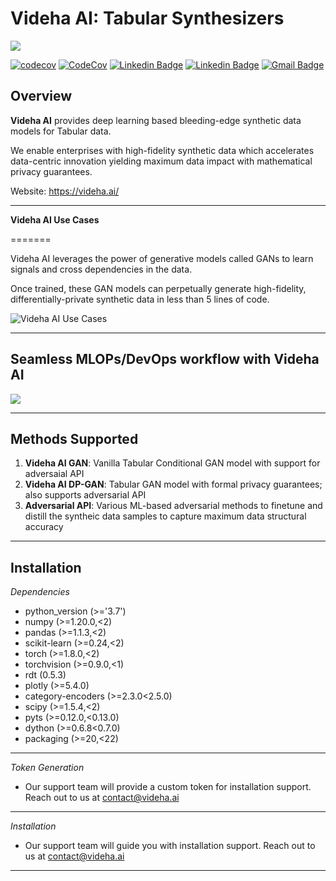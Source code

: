 # Videha AI: Tabular Synthesizers
![](https://imgur.com/JP2Hf8u.png)


[![codecov](https://codecov.io/gh/videha-ai/Tabular_Synthesizers/branch/main/graph/badge.svg?token=5VSP2B3Y4Y)](https://codecov.io/gh/videha-ai/Tabular_Synthesizers)
[![CodeCov](https://github.com/videha-ai/Tabular_Synthesizers/actions/workflows/codeconv.yml/badge.svg)](https://github.com/videha-ai/Tabular_Synthesizers/actions/workflows/codeconv.yml)
[![Linkedin Badge](https://img.shields.io/badge/-Videha%20AI-1DA1F2?style=flat-square&logo=twitter&logoColor=white&link=https://twitter.com/VidehaAI)]( https://twitter.com/VidehaAI)
[![Linkedin Badge](https://img.shields.io/badge/-Videha%20AI-0A66C2?style=flat-square&logo=Linkedin&logoColor=white&link=https://www.linkedin.com/company/videha-ai/)](https://www.linkedin.com/company/videha-ai/)
[![Gmail Badge](https://img.shields.io/badge/-contact@videha.ai-ffcc33?style=flat-square&logo=gmail&logoColor=black&link=mailto:contact@videha.ai)](mailto:contact@videha.ai)


**Overview**
---

**Videha AI** provides deep learning based bleeding-edge synthetic data models for Tabular data.

We enable enterprises with high-fidelity synthetic data which accelerates data-centric innovation yielding maximum data impact with mathematical privacy guarantees.

Website: https://videha.ai/

---     

**Videha AI Use Cases**

=======

Videha AI leverages the power of generative models called GANs to learn signals and cross dependencies in the data. 


Once trained, these GAN models can perpetually generate high-fidelity, differentially-private synthetic data in less than 5 lines of code.


![](https://i.imgur.com/bXaJXZl.png "Videha AI Use Cases")

---

**Seamless MLOPs/DevOps workflow with Videha AI**
--

![](https://i.imgur.com/R0dTQZ6.png)

---

 **Methods Supported**
---

1. **Videha AI GAN**: Vanilla Tabular Conditional GAN model with support for adversaial API 
2. **Videha AI DP-GAN**:  Tabular GAN model with formal privacy guarantees; also supports adversarial API
3. **Adversarial API**: Various ML-based adversarial methods to finetune and distill the syntheic data samples to capture maximum data structural accuracy

---

**Installation**
---

*Dependencies*

- python_version (>='3.7')
- numpy (>=1.20.0,<2)
- pandas (>=1.1.3,<2)
- scikit-learn (>=0.24,<2)
- torch (>=1.8.0,<2)
- torchvision  (>=0.9.0,<1)
- rdt (0.5.3)
- plotly (>=5.4.0)
- category-encoders (>=2.3.0<2.5.0)
- scipy (>=1.5.4,<2)
- pyts  (>=0.12.0,<0.13.0)
- dython (>=0.6.8<0.7.0)
- packaging (>=20,<22)

---
*Token Generation*
- Our support team will provide a custom token for installation support. Reach out to us at contact@videha.ai 

---
*Installation*
- Our support team will guide you with installation support. Reach out to us at contact@videha.ai

---





